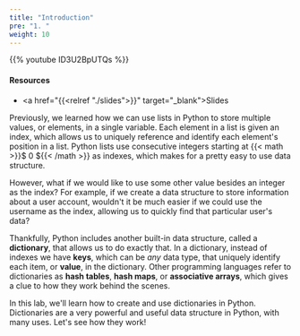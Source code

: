 ```yaml
---
title: "Introduction"
pre: "1. "
weight: 10
---
```


{{% youtube ID3U2BpUTQs %}}

<!-- Old: RnwIej2eA-o -->

#### Resources

* <a href="{{<relref "./slides">}}" target="_blank">Slides</a>

Previously, we learned how we can use lists in Python to store multiple values, or elements, in a single variable. Each element in a list is given an index, which allows us to uniquely reference and identify each element's position in a list. Python lists use consecutive integers starting at {{< math >}}$ 0 ${{< /math >}} as indexes, which makes for a pretty easy to use data structure.

However, what if we would like to use some other value besides an integer as the index? For example, if we create a data structure to store information about a user account, wouldn't it be much easier if we could use the username as the index, allowing us to quickly find that particular user's data? 

Thankfully, Python includes another built-in data structure, called a **dictionary**, that allows us to do exactly that. In a dictionary, instead of indexes we have **keys**, which can be _any_ data type, that uniquely identify each item, or **value**, in the dictionary. Other programming languages refer to dictionaries as **hash tables**, **hash maps**, or **associative arrays**, which gives a clue to how they work behind the scenes.

In this lab, we'll learn how to create and use dictionaries in Python. Dictionaries are a very powerful and useful data structure in Python, with many uses. Let's see how they work!
